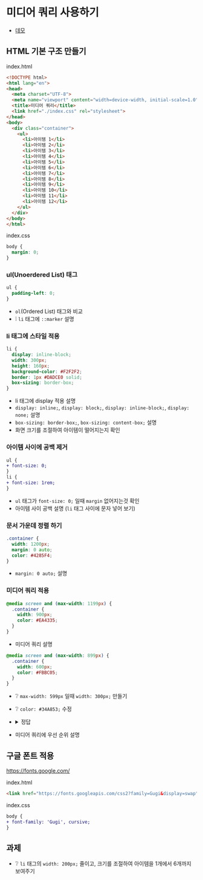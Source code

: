 # 미디어 쿼리 사용하기

* [데모](https://ovdncids.github.io/html-css-curriculum/media-query)

## HTML 기본 구조 만들기
index.html
```html
<!DOCTYPE html>
<html lang="en">
<head>
  <meta charset="UTF-8">
  <meta name="viewport" content="width=device-width, initial-scale=1.0">
  <title>미디어 쿼리</title>
  <link href="./index.css" rel="stylesheet">
</head>
<body>
  <div class="container">
    <ul>
      <li>아이템 1</li>
      <li>아이템 2</li>
      <li>아이템 3</li>
      <li>아이템 4</li>
      <li>아이템 5</li>
      <li>아이템 6</li>
      <li>아이템 7</li>
      <li>아이템 8</li>
      <li>아이템 9</li>
      <li>아이템 10</li>
      <li>아이템 11</li>
      <li>아이템 12</li>
    </ul>
  </div>
</body>
</html>
```

index.css
```css
body {
  margin: 0;
}
```

### ul(Unoerdered List) 태그
```css
ul {
  padding-left: 0;
}
```
* `ol`(Ordered List) 태그와 비교
* ❕ `li` 태그에 `::marker` 설명

### li 태그에 스타일 적용
```css
li {
  display: inline-block;
  width: 300px;
  height: 160px;
  background-color: #F2F2F2;
  border: 1px #DADCE0 solid;
  box-sizing: border-box;
}
```
* li 태그에 display 적용 설명
* `display: inline;`,  `display: block;`,  `display: inline-block;`,  `display: none;` 설명
* `box-sizing: border-box;`, `box-sizing: content-box;` 설명
* 화면 크기를 조절하여 아이템이 떨어지는지 확인

### 아이템 사이에 공백 제거
```diff
ul {
+ font-size: 0;
}
li {
+ font-size: 1rem;
}
```
* `ul` 태그가 `font-size: 0;` 일때 `margin` 없어지는것 확인
* 아이템 사이 공백 설명 (`li` 태그 사이에 문자 넣어 보기)

### 문서 가운데 정렬 하기
```css
.container {
  width: 1200px;
  margin: 0 auto;
  color: #4285F4;
}
```
* `margin: 0 auto;` 설명

### 미디어 쿼리 적용
```css
@media screen and (max-width: 1199px) {
  .container {
    width: 900px;
    color: #EA4335;
  }
}
```
* 미디어 쿼리 설명

```css
@media screen and (max-width: 899px) {
  .container {
    width: 600px;
    color: #FBBC05;
  }
}
```
* ❔ `max-width: 599px` 일때 `width: 300px;` 만들기
* ❔ `color: #34A853;` 수정
* <details><summary>정답</summary>

  ```css
  @media screen and (max-width: 599px) {
    .container {
      width: 300px;
      color: #34A853;
    }
  }
  ```
</details>

* 미디어 쿼리에 우선 순위 설명

## 구글 폰트 적용
https://fonts.google.com/

index.html
```html
<link href="https://fonts.googleapis.com/css2?family=Gugi&display=swap" rel="stylesheet">
```
index.css
```diff
body {
+ font-family: 'Gugi', cursive;
}
```

## 과제
* ❔ `li` 태그의 `width: 200px;` 줄이고, 크기를 조절하여 아이템을 1개에서 6개까지 보여주기
